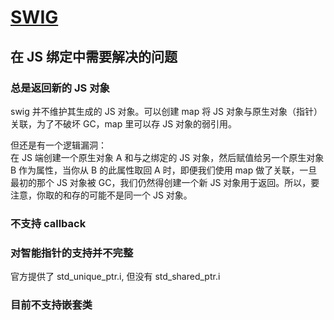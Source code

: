 # [SWIG](https://www.swig.org/)

## 在 JS 绑定中需要解决的问题

### 总是返回新的 JS 对象
swig 并不维护其生成的 JS 对象。可以创建 map 将 JS 对象与原生对象（指针）关联，为了不破坏 GC，map 里可以存 JS 对象的弱引用。

但还是有一个逻辑漏洞：  
在 JS 端创建一个原生对象 A 和与之绑定的 JS 对象，然后赋值给另一个原生对象 B 作为属性，当你从 B 的此属性取回 A 时，即便我们使用 map 做了关联，一旦最初的那个 JS 对象被 GC，我们仍然得创建一个新 JS 对象用于返回。所以，要注意，你取的和存的可能不是同一个 JS 对象。

### 不支持 callback

### 对智能指针的支持并不完整
官方提供了 std_unique_ptr.i, 但没有 std_shared_ptr.i

### 目前不支持嵌套类